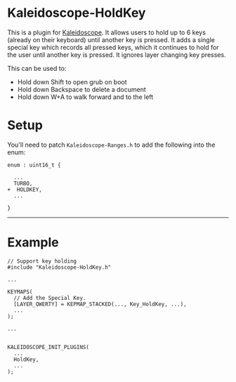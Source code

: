 # Kaleidoscope-HoldKey

This is a plugin for [Kaleidoscope][fw]. It allows users to hold up to 6 keys
(already on their keyboard) until another key is pressed. It adds a single
special key which records all pressed keys, which it continues to hold for the
user until another key is pressed. It ignores layer changing key presses.

This can be used to:

 * Hold down Shift to open grub on boot
 * Hold down Backspace to delete a document
 * Hold down W+A to walk forward and to the left

# Setup

You'll need to patch `Kaleidoscope-Ranges.h` to add the following into the enum:

```
enum : uint16_t {

  ...
  TURBO,
+  HOLDKEY,
  ...

}
```

---

# Example

```
// Support key holding
#include "Kaleidoscope-HoldKey.h"

...

KEYMAPS(
  // Add the Special Key.
  [LAYER_QWERTY] = KEPMAP_STACKED(..., Key_HoldKey, ...),
  ...
);

...


KALEIDOSCOPE_INIT_PLUGINS(
  ...
  HoldKey,
  ...
);

```

 [fw]: https://github.com/keyboardio/Kaleidoscope
